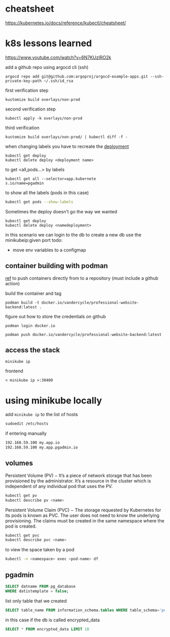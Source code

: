 # cheatsheet

https://kubernetes.io/docs/reference/kubectl/cheatsheet/

# k8s lessons learned

https://www.youtube.com/watch?v=6N7KUzIRO2k

add a github repo using argocd cli (ssh)

```
argocd repo add git@github.com:argoproj/argocd-example-apps.git --ssh-private-key-path ~/.ssh/id_rsa
```

first verification step

```
kustomize build overlays/non-prod
```

second verification step

```
kubectl apply -k overlays/non-prod
```

third verification

```
kustomize build overlays/non-prod/ | kubectl diff -f -
```

when changing labels you have to recreate the [deployment](https://github.com/kubernetes/client-go/issues/508#issuecomment-589296590)

```
kubectl get deploy
kubectl delete deploy <deployment name>
```

to get <all,pods...> by labels

```
kubectl get all --selector=app.kubernete
s.io/name=pgadmin
```

to show all the labels (pods in this case)

```bash
kubectl get pods --show-labels
```

Sometimes the deploy doesn't go the way we wanted

```
kubectl get deploy
kubectl delete deploy <namedeployment>
```

in this scenario we can login to the db
to create a new db use the minikubeip:given port
todo:

- move env variables to a configmap

## container building with podman

[ref](https://computingforgeeks.com/how-to-publish-docker-image-to-docker-hub-with-podman/)
to push containers directly from to a repository (must include a github action)

build the container and tag

```
podman build -t docker.io/vandercycle/professional-website-backend:latest .
```

figure out how to store the credentials on github

```
podman login docker.io
```

```
podman push docker.io/vandercycle/professional-website-backend:latest
```

## access the stack

```
minikube ip
```

frontend

```
< minikube ip >:30400
```

# using minikube locally

add `minikube ip` to the list of hosts

```bash
sudoedit /etc/hosts
```

if entering manually

```bash
192.168.59.100 my.app.io
192.168.59.100 my.app.pgadmin.io
```

## volumes

Persistent Volume (PV) − It’s a piece of network storage that has been provisioned by the administrator. It’s a resource in the cluster which is independent of any individual pod that uses the PV.

```bash
kubectl get pv
kubectl describe pv <name>
```

Persistent Volume Claim (PVC) − The storage requested by Kubernetes for its pods is known as PVC. The user does not need to know the underlying provisioning. The claims must be created in the same namespace where the pod is created.

```bash
kubectl get pvc
kubectl describe pvc <name>
```

to view the space taken by a pod

```bash
kubectl -n <namespace> exec <pod-name> df
```

## pgadmin

```sql
SELECT datname FROM pg_database
WHERE datistemplate = false;
```

list only table that we created

```sql
SELECT table_name FROM information_schema.tables WHERE table_schema='public'
```

in this case if the db is called encrypted_data

```sql
SELECT * FROM encrypted_data LIMIT 10
```
